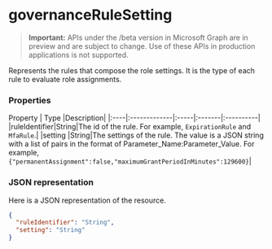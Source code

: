 # governanceRuleSetting

> **Important:** APIs under the /beta version in Microsoft Graph are in preview and are subject to change. Use of these APIs in production applications is not supported.

Represents the rules that compose the role settings. It is the type of each rule to evaluate role assignments.


### Properties
Property 	   | Type |Description|
|:----|:-------------|:-----|:-------|:----------|
|ruleIdentifier|String|The id of the rule. For example, ``ExpirationRule`` and ``MfaRule``.|
|setting       |String|The settings of the rule. The value is a JSON string with a list of pairs in the format of Parameter_Name:Parameter_Value. For example, `{"permanentAssignment":false,"maximumGrantPeriodInMinutes":129600}`|

### JSON representation

Here is a JSON representation of the resource.

```json
{
  "ruleIdentifier": "String",
  "setting": "String"
}

```
